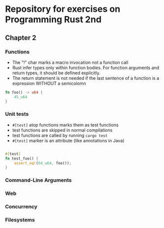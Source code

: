 # Repository for exercises on Programming Rust 2nd

## Chapter 2

### Functions
- The "!" char marks a macro invocation not a function call 
- Rust infer types only within function bodies. For function arguments and return types, it should be defined explicitly.
- The return statement is not needed if the last sentence of a function is a expression WITHOUT a semicolomn
```rust
fn foo() -> u64 {
    45_u64
} 
```
### Unit tests
- `#[test]` atop functions marks them as test functions
- test functions are skipped in normal compilations
- test functions are called by running `cargo test`
- `#[test]` marker is an attribute (like annotations in Java)

```rust

#[test]
fn test_foo() {
    assert_eq!(64_u64, foo());
}
```
### Command-Line Arguments

### Web

### Concurrency

### Filesystems
